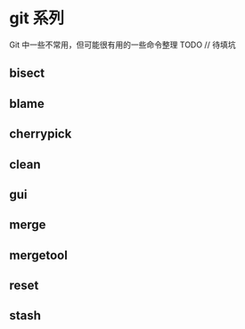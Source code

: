# git 系列

Git 中一些不常用，但可能很有用的一些命令整理
TODO // 待填坑

## bisect

## blame

## cherrypick

## clean

## gui

## merge

## mergetool

## reset

## stash
